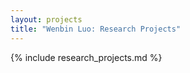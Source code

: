 ```yaml
---
layout: projects
title: "Wenbin Luo: Research Projects"
---
```


{% include research_projects.md %}







